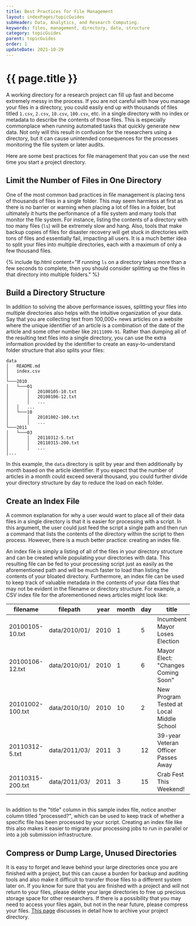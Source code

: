 ```yaml
---
title: Best Practices for File Management
layout: indexPages/topicGuides
subHeader: Data, Analytics, and Research Computing.
keywords: files, management, directory, data, structure
category: topicGuides
parent: topicGuides
order: 1
updateDate: 2021-10-29
---
```



# {{ page.title }}

A working directory for a research project can fill up fast and become extremely messy in the process. If you are not careful with how you manage your files in a directory, you could easily end up with thousands of files titled `1.csv`, `2.csv`, `10.csv`, `100.csv`, etc. in a single directory with no index or metadata to describe the contents of those files. This is especially commonplace when running automated tasks that quickly generate new data. Not only will this result in confusion for the researchers using a directory, but it can cause unintended consequences for the processes monitoring the file system or later audits.

Here are some best practices for file management that you can use the next time you start a project directory.

## Limit the Number of Files in One Directory

One of the most common bad practices in file management is placing tens of thousands of files in a single folder. This may seem harmless at first as there is no barrier or warning when placing a lot of files in a folder, but ultimately it hurts the performance of a file system and many tools that monitor the file system. For instance, listing the contents of a directory with too many files (`ls`) will be extremely slow and hang. Also, tools that make backup copies of files for disaster recovery will get stuck in directories with tons of files and essentially fail, impacting all users. It is a much better idea to split your files into multiple directories, each with a maximum of only a few thousand files.  

{% include tip.html content="If running `ls` on a directory takes more than a few seconds to complete, then you should consider splitting up the files in that directory into multiple folders." %}

## Build a Directory Structure

In addition to solving the above performance issues, splitting your files into multiple directories also helps with the intuitive organization of your data. Say that you are collecting text from 100,000+ news articles on a website where the unique identifier of an article is a combination of the date of the article and some other number like `20111009-91`. Rather than dumping all of the resulting text files into a single directory, you can use the extra information provided by the identifier to create an easy-to-understand folder structure that also splits your files:

```
data
│   README.md
│   index.csv    
│
└───2010
│   └───01
│       │   20100105-10.txt
│       │   20100106-12.txt
│       │   ...
│   │   ...
│   └───10
│       │   20101002-100.txt
│       │   ...  
└───2011
│   └───03
│       │   20110312-5.txt
│       │   20110315-200.txt
│       │   ...
│...
```
In this example, the `data` directory is split by year and then additionally by month based on the article identifier. If you expect that the number of articles in a month could exceed several thousand, you could further divide your directory structure by day to reduce the load on each folder. 

## Create an Index File
A common explanation for why a user would want to place all of their data files in a single directory is that it is easier for processing with a script. In this argument, the user could just feed the script a single path and then run a command that lists the contents of the directory within the script to then process. However, there is a much better practice: creating an index file.

An index file is simply a listing of all of the files in your directory structure and can be created while populating your directories with data. This resulting file can be fed to your processing script just as easily as the aforementioned path and will be much faster to load than listing the contents of your bloated directory. Furthermore, an index file can be used to keep track of valuable metadata in the contents of your data files that may not be evident in the filename or directory structure. For example, a CSV index file for the aforementioned news articles might look like:

| filename | filepath | year | month | day | title | processed? |
| -------- | -------- | ---- | ----- | ---- | ----- | ---------- |
| 20100105-10.txt | data/2010/01/ | 2010 | 1 | 5 | Incumbent Mayor Loses Election | True 
| 20100106-12.txt | data/2010/01/ | 2010 | 1 | 6 | Mayor Elect: "Changes Coming Soon" | False
| 20101002-100.txt | data/2010/10/ | 2010 | 10 | 2 | New Program Tested at Local Middle School | False
| 20110312-5.txt | data/2011/03/ | 2011 | 3 | 12 | 39-year Veteran Officer Passes Away | True
| 20110315-200.txt | data/2011/03/ | 2011 | 3 | 15 | Crab Fest This Weekend! | True

<br>
In addition to the "title" column in this sample index file, notice another column titled "processed?", which can be used to keep track of whether a specific file has been processed by your script. Creating an index file like this also makes it easier to migrate your processing jobs to run in parallel or into a job submission infrastructure.

## Compress or Dump Large, Unused Directories
It is easy to forget and leave behind your large directories once you are finished with a project, but this can cause a burden for backup and auditing tools and also make it difficult to transfer those files to a different system later on. If you know for sure that you are finished with a project and will not return to your files, please delete your large directories to free up precious storage space for other researchers. If there is a possibility that you may need to access your files again, but not in the near future, please compress your files. [This page](/gettingStarted/17_archive.html) discusses in detail how to archive your project directory.



